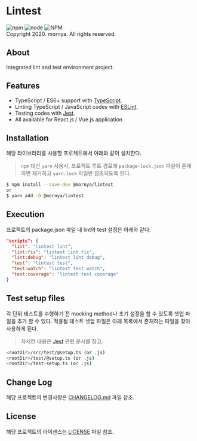 # Lintest
![npm](https://img.shields.io/npm/v/@mornya/lintest)
![node](https://img.shields.io/node/v/@mornya/lintest)
![NPM](https://img.shields.io/npm/l/@mornya/lintest)
<br>Copyright 2020. mornya. All rights reserved.

## About
Integrated lint and test environment project.

## Features
- TypeScript / ES6+ support with [TypeScript](https://www.typescriptlang.org/).
- Linting TypeScript / JavaScript codes with [ESLint](http://eslint.org/).
- Testing codes with [Jest](https://facebook.github.io/jest/).
- All available for React.js / Vue.js application

## Installation
해당 라이브러리를 사용할 프로젝트에서 아래와 같이 설치한다.
> `npm` 대신 `yarn` 사용시, 프로젝트 루트 경로에 `package-lock.json` 파일이 존재하면 제거하고 `yarn.lock` 파일만 참조되도록 한다.
```bash
$ npm install --save-dev @mornya/lintest
or
$ yarn add -D @mornya/lintest
```

## Execution
프로젝트의 package.json 파일 내 lint와 test 설정은 아래와 같다.
```json
"scripts": {
  "lint": "lintest lint",
  "lint:fix": "lintest lint fix",
  "lint:debug": "lintest lint debug",
  "test": "lintest test",
  "test:watch": "lintest test watch",
  "test:coverage": "lintest test coverage"
}
```

## Test setup files
각 단위 테스트를 수행하기 전 mocking method나 초기 설정을 할 수 있도록 셋업 파일을 추가 할 수 있다.
적용될 테스트 셋업 파일은 아래 목록에서 존재하는 파일을 찾아 사용하게 된다.
> 자세한 내용은 [Jest](https://jestjs.io) 관련 문서를 참고.
```bash
<rootDir>/src/test/@setup.ts (or .js)
<rootDir>/test/@setup.ts (or .js)
<rootDir>/test-setup.ts (or .js)
```

## Change Log
해당 프로젝트의 변경사항은 [CHANGELOG.md](CHANGELOG.md) 파일 참조.

## License
해당 프로젝트의 라이센스는 [LICENSE](LICENSE) 파일 참조.
